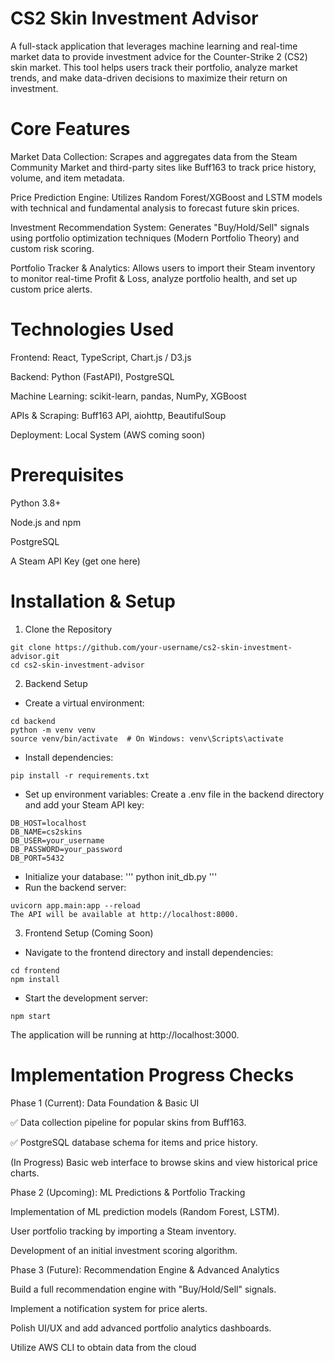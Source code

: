 # CS2 Skin Investment Advisor
A full-stack application that leverages machine learning and real-time market data to provide investment advice for the Counter-Strike 2 (CS2) skin market. This tool helps users track their portfolio, analyze market trends, and make data-driven decisions to maximize their return on investment.

# Core Features
Market Data Collection: Scrapes and aggregates data from the Steam Community Market and third-party sites like Buff163 to track price history, volume, and item metadata.

Price Prediction Engine: Utilizes Random Forest/XGBoost and LSTM models with technical and fundamental analysis to forecast future skin prices.

Investment Recommendation System: Generates "Buy/Hold/Sell" signals using portfolio optimization techniques (Modern Portfolio Theory) and custom risk scoring.

Portfolio Tracker & Analytics: Allows users to import their Steam inventory to monitor real-time Profit & Loss, analyze portfolio health, and set up custom price alerts.

# Technologies Used
Frontend: React, TypeScript, Chart.js / D3.js

Backend: Python (FastAPI), PostgreSQL

Machine Learning: scikit-learn, pandas, NumPy, XGBoost

APIs & Scraping: Buff163 API, aiohttp, BeautifulSoup

Deployment: Local System (AWS coming soon)

# Prerequisites
Python 3.8+

Node.js and npm

PostgreSQL

A Steam API Key (get one here)

# Installation & Setup

1. Clone the Repository
```
git clone https://github.com/your-username/cs2-skin-investment-advisor.git
cd cs2-skin-investment-advisor
```
2. Backend Setup
* Create a virtual environment:
```
cd backend
python -m venv venv
source venv/bin/activate  # On Windows: venv\Scripts\activate
```
* Install dependencies:
```
pip install -r requirements.txt
```
* Set up environment variables: Create a .env file in the backend directory and add your Steam API key:
```
DB_HOST=localhost
DB_NAME=cs2skins
DB_USER=your_username
DB_PASSWORD=your_password
DB_PORT=5432
```
* Initialize your database:
'''
python init_db.py
'''
* Run the backend server:
```
uvicorn app.main:app --reload
The API will be available at http://localhost:8000.
```
3. Frontend Setup (Coming Soon)
* Navigate to the frontend directory and install dependencies:
```
cd frontend
npm install
```
* Start the development server:
```
npm start
```
The application will be running at http://localhost:3000.

# Implementation Progress Checks

Phase 1 (Current): Data Foundation & Basic UI

✅ Data collection pipeline for popular skins from Buff163.

✅ PostgreSQL database schema for items and price history.

(In Progress) Basic web interface to browse skins and view historical price charts.

Phase 2 (Upcoming): ML Predictions & Portfolio Tracking

Implementation of ML prediction models (Random Forest, LSTM).

User portfolio tracking by importing a Steam inventory.

Development of an initial investment scoring algorithm.

Phase 3 (Future): Recommendation Engine & Advanced Analytics

Build a full recommendation engine with "Buy/Hold/Sell" signals.

Implement a notification system for price alerts.

Polish UI/UX and add advanced portfolio analytics dashboards.

Utilize AWS CLI to obtain data from the cloud

